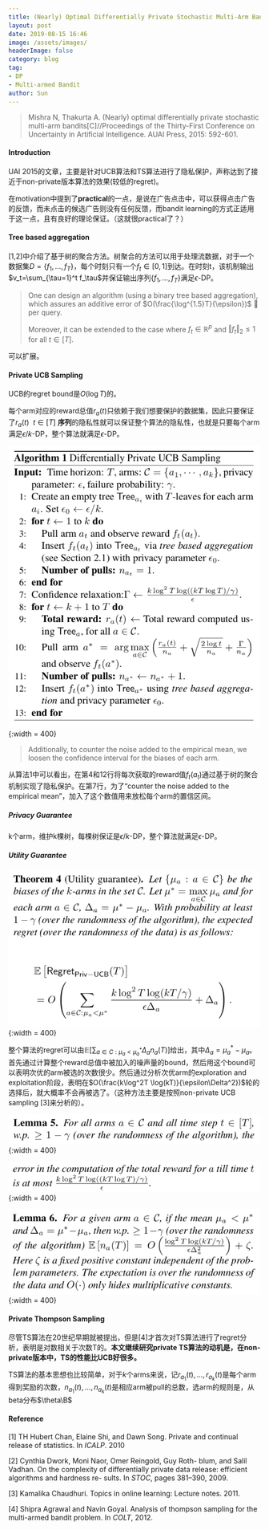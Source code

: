```yaml
---
title: (Nearly) Optimal Differentially Private Stochastic Multi-Arm Bandits notes
layout: post
date: 2019-08-15 16:46
image: /assets/images/
headerImage: false
category: blog
tag:
- DP
- Multi-armed Bandit
author: Sun
---
```


> Mishra N, Thakurta A. (Nearly) optimal differentially private stochastic multi-arm bandits[C]//Proceedings of the Thirty-First Conference on Uncertainty in Artificial Intelligence. AUAI Press, 2015: 592-601.

#### Introduction

UAI 2015的文章，主要是针对UCB算法和TS算法进行了隐私保护，声称达到了接近于non-private版本算法的效果(较低的regret)。

在motivation中提到了**practical**的一点，是说在广告点击中，可以获得点击广告的反馈，而未点击的候选广告则没有任何反馈，而bandit learning的方式正适用于这一点，且有良好的理论保证。（这就很practical了？）

#### Tree based aggregation

[1,2]中介绍了基于树的聚合方法。树聚合的方法可以用于处理流数据，对于一个数据集$D = \{f_1,\dots,f_T\}$，每个时刻只有一个$f_t \in [0,1]$到达。在时刻t，该机制输出$v_t=\sum_{\tau=1}^t f_\tau$并保证输出序列$\{f_1,\dots,f_T\}$满足$\epsilon$-DP。

> One can design an algorithm (using a binary tree based aggregation), which assures an additive error of $O(\frac{\log^{1.5}T}{\epsilon})$ 􏰈 per query. 
>
> Moreover, it can be extended to the case where $f_t \in \mathbb{R}^p$ and $\Vert f_t \Vert _2 \leq 1$ for all $t \in [T]$.

可以扩展。

#### Private UCB Sampling

UCB的regret bound是$O(\log T)$的。

每个arm对应的reward总值$r_a(t)$只依赖于我们想要保护的数据集，因此只要保证了$r_a(t) \ \ t\in[T]$ **序列**的隐私性就可以保证整个算法的隐私性，也就是只要每个arm满足$\epsilon/k$-DP，整个算法就满足$\epsilon$-DP。

![image-20190816161000372](/assets/images/2019-08-15-DP-Stochastic-MAB/privateUCB.png){:width = 400}

> Additionally, to counter the noise added to the empirical mean, we loosen the confidence interval for the biases of each arm.

从算法1中可以看出，在第4和12行将每次获取的reward值$f_t(a_t)$通过基于树的聚合机制实现了隐私保护。在第7行，为了“counter the noise added to the empirical mean”，加入了这个数值用来放松每个arm的置信区间。

##### Privacy Guarantee

k个arm，维护k棵树，每棵树保证是$\epsilon/k$-DP，整个算法就满足$\epsilon$-DP。

##### Utility Guarantee

![image-20190816162305967](/assets/images/2019-08-15-DP-Stochastic-MAB/utility_private_ucb.png){:width = 400}

整个算法的regret可以由$\mathbb{E}[\sum_{a \in C: \mu_a < \mu_a^* } \Delta_a n_a(T)]$给出，其中$\Delta_a = \mu_a^*-\mu_a$。首先通过计算整个reward总值中被加入的噪声量的bound，然后用这个bound可以表明次优的arm被选的次数很少。然后通过分析次优arm的exploration and exploitation阶段，表明在$O(\frac{k\log^2T \log(kT)}{\epsilon\Delta^2})$轮的选择后，就大概率不会再被选了。（这种方法主要是按照non-private UCB sampling [3]来分析的）。

![](/assets/images/2019-08-15-DP-Stochastic-MAB/lamma5-1.png){:width = 400}

![](/assets/images/2019-08-15-DP-Stochastic-MAB/lamma5-2.png){:width = 400}

![](/assets/images/2019-08-15-DP-Stochastic-MAB/lamma6.png){:width = 400}

#### Private Thompson Sampling

尽管TS算法在20世纪早期就被提出，但是[4]才首次对TS算法进行了regret分析，表明是对数相关于次数T的。**本文继续研究private TS算法的动机是，在non-private版本中，TS的性能比UCB好很多。**

TS算法的基本思想也比较简单，对于$k$个arms来说，记$r_{a_1}(t),\dots,r_{a_k}(t)$是每个arm得到奖励的次数，$n_{a_1}(t),\dots,n_{a_k}(t)$是相应arm被pull的总数，选arm的规则是，从beta分布$\theta\B$





#### Reference

[1] TH Hubert Chan, Elaine Shi, and Dawn Song. Private and continual release of statistics. In *ICALP*. 2010 

[2] Cynthia Dwork, Moni Naor, Omer Reingold, Guy Roth- blum, and Salil Vadhan. On the complexity of differentially private data release: efficient algorithms and hardness re- sults. In *STOC*, pages 381–390, 2009. 

[3] Kamalika Chaudhuri. Topics in online learning: Lecture notes. 2011. 

[4] Shipra Agrawal and Navin Goyal. Analysis of thompson sampling for the multi-armed bandit problem. In *COLT*, 2012. 

